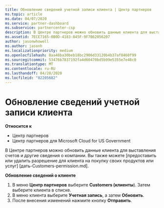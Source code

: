 ```yaml
---
title: Обновление сведений учетной записи клиента | Центр партнеров
ms.topic: article
ms.date: 04/07/2020
ms.service: partner-dashboard
ms.subservice: partnercenter-csp
description: В Центре партнеров можно обновить данные клиента для выставления счетов и другие сведения о компании.
ms.assetid: 7ECE7165-0B0D-4183-845F-9F7B62056207
author: jasonwhowell
ms.author: jasonh
ms.localizationpriority: medium
ms.openlocfilehash: 8aa48ba30beb18bc2906d33120b4b37af8460f99
ms.sourcegitcommit: 53476b7837192fa4d60470bd5b99e5355e7e48c0
ms.translationtype: MT
ms.contentlocale: ru-RU
ms.lasthandoff: 04/28/2020
ms.locfileid: "82205682"
---
```

# <a name="update-customer-account-info"></a>Обновление сведений учетной записи клиента

**Относится к**

-  Центр партнеров
-  Центр партнеров для Microsoft Cloud for US Government


В Центре партнеров можно обновить данные клиента для выставления счетов и другие сведения о компании. Вы также можете [предоставить или удалить разрешение для клиента на покупку своих продуктов или услуг] [дать-Customers-permission.md].

**Обновление сведений о клиенте**

1.  В меню **Центр партнеров** выберите **Customers (клиенты**). Затем выберите клиента в списке.
2.  В меню клиента выберите **Учетная запись**, а затем **Обновить**.
3.  После внесения изменений нажмите кнопку **Отправить**.